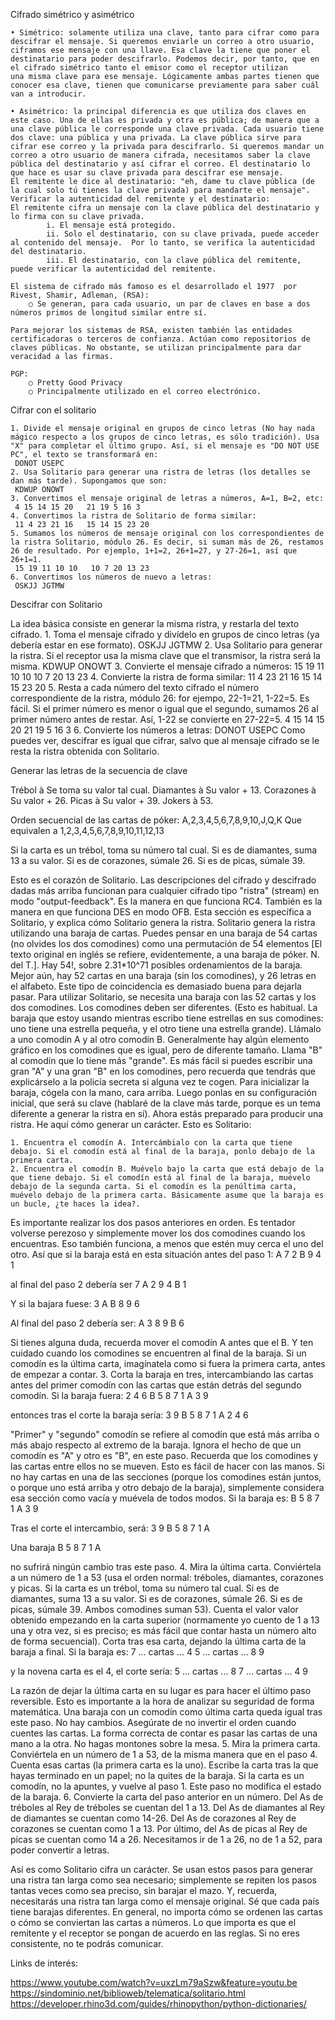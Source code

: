 Cifrado simétrico y asimétrico

	• Simétrico: solamente utiliza una clave, tanto para cifrar como para descifrar el mensaje. Si queremos enviarle un correo a otro usuario, ciframos ese mensaje con una llave. Esa clave la tiene que poner el destinatario para poder descifrarlo. Podemos decir, por tanto, que en el cifrado simétrico tanto el emisor como el receptor utilizan una misma clave para ese mensaje. Lógicamente ambas partes tienen que conocer esa clave, tienen que comunicarse previamente para saber cuál van a introducir.
	
	• Asimétrico: la principal diferencia es que utiliza dos claves en este caso. Una de ellas es privada y otra es pública; de manera que a una clave pública le corresponde una clave privada. Cada usuario tiene dos clave: una pública y una privada. La clave pública sirve para cifrar ese correo y la privada para descifrarlo. Si queremos mandar un correo a otro usuario de manera cifrada, necesitamos saber la clave pública del destinatario y así cifrar el correo. El destinatario lo que hace es usar su clave privada para descifrar ese mensaje.
	El remitente le dice al destinatario: "eh, dame tu clave pública (de la cual solo tú tienes la clave privada) para mandarte el mensaje".
	Verificar la autenticidad del remitente y el destinatario:
	El remitente cifra un mensaje con la clave pública del destinatario y lo firma con su clave privada.
			i. El mensaje está protegido.
			ii. Solo el destinatario, con su clave privada, puede acceder al contenido del mensaje.  Por lo tanto, se verifica la autenticidad del destinatario.
			iii. El destinatario, con la clave pública del remitente, puede verificar la autenticidad del remitente.
	
	El sistema de cifrado más famoso es el desarrollado el 1977  por Rivest, Shamir, Adleman, (RSA):
		○ Se generan, para cada usuario, un par de claves en base a dos números primos de longitud similar entre sí.
	
	Para mejorar los sistemas de RSA, existen también las entidades certificadoras o terceros de confianza. Actúan como repositorios de claves públicas. No obstante, se utilizan principalmente para dar veracidad a las firmas. 
	
	PGP:
		○ Pretty Good Privacy
		○ Principalmente utilizado en el correo electrónico. 
		
Cifrar con el solitario

	1. Divide el mensaje original en grupos de cinco letras (No hay nada mágico respecto a los grupos de cinco letras, es sólo tradición). Usa "X" para completar el último grupo. Así, si el mensaje es "DO NOT USE PC", el texto se transformará en:
     DONOT USEPC
	2. Usa Solitario para generar una ristra de letras (los detalles se dan más tarde). Supongamos que son:
     KDWUP ONOWT
	3. Convertimos el mensaje original de letras a números, A=1, B=2, etc:
     4 15 14 15 20   21 19 5 16 3
	4. Convertimos la ristra de Solitario de forma similar:
     11 4 23 21 16   15 14 15 23 20
	5. Sumamos los números de mensaje original con los correspondientes de la ristra Solitario, módulo 26. Es decir, si suman más de 26, restamos 26 de resultado. Por ejemplo, 1+1=2, 26+1=27, y 27-26=1, así que 26+1=1.
     15 19 11 10 10   10 7 20 13 23 
	6. Convertimos los números de nuevo a letras:
     OSKJJ JGTMW

Descifrar con Solitario

La idea básica consiste en generar la misma ristra, y restarla del texto cifrado.
	1. Toma el mensaje cifrado y divídelo en grupos de cinco letras (ya debería estar en ese formato).
     OSKJJ JGTMW
	2. Usa Solitario para generar la ristra. Si el receptor usa la misma clave que el transmisor, la ristra será la misma.
     KDWUP ONOWT
	3. Convierte el mensaje cifrado a números:
     15 19 11 10 10   10 7 20 13 23
	4. Convierte la ristra de forma similar:
     11 4 23 21 16   15 14 15 23 20
	5. Resta a cada número del texto cifrado el número correspondiente de la ristra, módulo 26: for ejempo, 22-1=21, 1-22=5. Es fácil. Si el primer número es menor o igual que el segundo, sumamos 26 al primer número antes de restar. Así, 1-22 se convierte en 27-22=5.
     4 15 14 15 20   21 19 5 16 3
	6. Convierte los números a letras:
     DONOT USEPC
Como puedes ver, descifrar es igual que cifrar, salvo que al mensaje cifrado se le resta la ristra obtenida con Solitario.

Generar las letras de la secuencia de clave


Trébol          à Se toma su valor tal cual.
Diamantes  à Su valor + 13.
Corazones  à Su valor + 26.
Picas            à Su valor + 39.
Jokers          à 53.

Orden secuencial de las cartas de póker: A,2,3,4,5,6,7,8,9,10,J,Q,K
Que equivalen a 1,2,3,4,5,6,7,8,9,10,11,12,13

Si la carta es un trébol, toma su número tal cual. Si es de diamantes, suma 13 a su valor. Si es de corazones, súmale 26. Si es de picas, súmale 39.

Esto es el corazón de Solitario. Las descripciones del cifrado y descifrado dadas más arriba funcionan para cualquier cifrado tipo "ristra" (stream) en modo "output-feedback". Es la manera en que funciona RC4. También es la manera en que funciona DES en modo OFB. Esta sección es específica a Solitario, y explica cómo Solitario genera la ristra.
Solitario genera la ristra utilizando una baraja de cartas. 
Puedes pensar en una baraja de 54 cartas (no olvides los dos comodines) como una permutación de 54 elementos [El texto original en inglés se refiere, evidentemente, a una baraja de póker. N. del T.]. Hay 54!, sobre 2.31*10^71 posibles ordenamientos de la baraja. Mejor aún, hay 52 cartas en una baraja (sin los comodines), y 26 letras en el alfabeto. Este tipo de coincidencia es demasiado buena para dejarla pasar.
Para utilizar Solitario, se necesita una baraja con las 52 cartas y los dos comodines. Los comodines deben ser diferentes. (Esto es habitual. La baraja que estoy usando mientras escribo tiene estrellas en sus comodines: uno tiene una estrella pequeña, y el otro tiene una estrella grande). Llámalo a uno comodín A y al otro comodín B. Generalmente hay algún elemento gráfico en los comodines que es igual, pero de diferente tamaño. Llama "B" al comodín que lo tiene más "grande". Es más fácil si puedes escribir una gran "A" y una gran "B" en los comodines, pero recuerda que tendrás que explicárselo a la policía secreta si alguna vez te cogen.
Para inicializar la baraja, cógela con la mano, cara arriba. Luego ponlas en su configuración inicial, que será su clave (hablaré de la clave más tarde, porque es un tema diferente a generar la ristra en sí). Ahora estás preparado para producir una ristra.
He aquí cómo generar un carácter. Esto es Solitario:

	1. Encuentra el comodín A. Intercámbialo con la carta que tiene debajo. Si el comodín está al final de la baraja, ponlo debajo de la primera carta.
	2. Encuentra el comodín B. Muévelo bajo la carta que está debajo de la que tiene debajo. Si el comodín está al final de la baraja, muévelo debajo de la segunda carta. Si el comodín es la penúltima carta, muévelo debajo de la primera carta. Básicamente asume que la baraja es un bucle, ¿te haces la idea?.
Es importante realizar los dos pasos anteriores en orden. Es tentador volverse perezoso y simplemente mover los dos comodines cuando los encuentras. Eso también funciona, a menos que estén muy cerca el uno del otro.
Así que si la baraja está en esta situación antes del paso 1:
     A 7 2 B 9 4 1

al final del paso 2 debería ser
     7 A 2 9 4 B 1

Y si la bajara fuese:
     3 A B 8 9 6

Al final del paso 2 debería ser:
     A 3 8 9 B 6

Si tienes alguna duda, recuerda mover el comodín A antes que el B. Y ten cuidado cuando los comodines se encuentren al final de la baraja. Si un comodín es la última carta, imagínatela como si fuera la primera carta, antes de empezar a contar.
	3. Corta la baraja en tres, intercambiando las cartas antes del primer comodín con las cartas que están detrás del segundo comodín. Si la baraja fuera:
     2 4 6 B 5 8 7 1 A 3 9

entonces tras el corte la baraja sería:
     3 9 B 5 8 7 1 A 2 4 6

"Primer" y "segundo" comodín se refiere al comodín que está más arriba o más abajo respecto al extremo de la baraja. Ignora el hecho de que un comodín es "A" y otro es "B", en este paso.
Recuerda que los comodines y las cartas entre ellos no se mueven. Esto es fácil de hacer con las manos. Si no hay cartas en una de las secciones (porque los comodines están juntos, o porque uno está arriba y otro debajo de la baraja), simplemente considera esa sección como vacía y muévela de todos modos. Si la baraja es:
     B 5 8 7 1 A 3 9

Tras el corte el intercambio, será:
     3 9 B 5 8 7 1 A

Una baraja
     B 5 8 7 1 A

no sufrirá ningún cambio tras este paso.
	4. Mira la última carta. Conviértela a un número de 1 a 53 (usa el orden normal: tréboles, diamantes, corazones y picas. Si la carta es un trébol, toma su número tal cual. Si es de diamantes, suma 13 a su valor. Si es de corazones, súmale 26. Si es de picas, súmale 39. Ambos comodines suman 53). Cuenta el valor valor obtenido empezando en la carta superior (normamente yo cuento de 1 a 13 una y otra vez, si es preciso; es más fácil que contar hasta un número alto de forma secuencial). Corta tras esa carta, dejando la última carta de la baraja a final. Si la baraja es:
     7 ... cartas ... 4 5 ... cartas ... 8 9

y la novena carta es el 4, el corte sería:
     5 ... cartas ... 8 7 ... cartas ... 4 9

La razón de dejar la última carta en su lugar es para hacer el último paso reversible. Esto es importante a la hora de analizar su seguridad de forma matemática.
Una baraja con un comodín como última carta queda igual tras este paso. No hay cambios.
Asegúrate de no invertir el orden cuando cuentes las cartas. La forma correcta de contar es pasar las cartas de una mano a la otra. No hagas montones sobre la mesa.
	5. Mira la primera carta. Conviértela en un número de 1 a 53, de la misma manera que en el paso 4. Cuenta esas cartas (la primera carta es la uno). Escribe la carta tras la que hayas terminado en un papel; no la quites de la baraja. Si la carta es un comodín, no la apuntes, y vuelve al paso 1. Este paso no modifica el estado de la baraja.
	6. Convierte la carta del paso anterior en un número. Del As de tréboles al Rey de tréboles se cuentan del 1 a 13. Del As de diamantes al Rey de diamantes se cuentan como 14-26. Del As de corazones al Rey de corazones se cuentan como 1 a 13. Por último, del As de picas al Rey de picas se cuentan como 14 a 26. Necesitamos ir de 1 a 26, no de 1 a 52, para poder convertir a letras.

Así es como Solitario cifra un carácter. Se usan estos pasos para generar una ristra tan larga como sea necesario; simplemente se repiten los pasos tantas veces como sea preciso, sin barajar el mazo. Y, recuerda, necesitarás una ristra tan larga como el mensaje original.
Sé que cada país tiene barajas diferentes. En general, no importa cómo se ordenen las cartas o cómo se conviertan las cartas a números. Lo que importa es que el remitente y el receptor se pongan de acuerdo en las reglas. Si no eres consistente, no te podrás comunicar.


Links de interés:

https://www.youtube.com/watch?v=uxzLm79aSzw&feature=youtu.be
https://sindominio.net/biblioweb/telematica/solitario.html
https://developer.rhino3d.com/guides/rhinopython/python-dictionaries/
